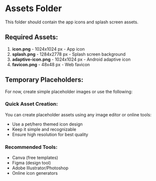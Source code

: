 # Assets Folder

This folder should contain the app icons and splash screen assets.

## Required Assets:

1. **icon.png** - 1024x1024 px - App icon
2. **splash.png** - 1284x2778 px - Splash screen background
3. **adaptive-icon.png** - 1024x1024 px - Android adaptive icon
4. **favicon.png** - 48x48 px - Web favicon

## Temporary Placeholders:

For now, create simple placeholder images or use the following:

### Quick Asset Creation:
You can create placeholder assets using any image editor or online tools:
- Use a pet/hero themed icon design
- Keep it simple and recognizable
- Ensure high resolution for best quality

### Recommended Tools:
- Canva (free templates)
- Figma (design tool)
- Adobe Illustrator/Photoshop
- Online icon generators